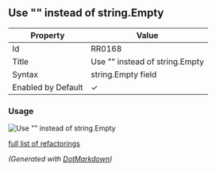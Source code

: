 ## Use "" instead of string\.Empty

| Property           | Value                           |
| ------------------ | ------------------------------- |
| Id                 | RR0168                          |
| Title              | Use "" instead of string\.Empty |
| Syntax             | string\.Empty field             |
| Enabled by Default | &#x2713;                        |

### Usage

![Use "" instead of string.Empty](../../images/refactorings/UseEmptyStringLiteralInsteadOfStringEmpty.png)

[full list of refactorings](Refactorings.md)

*\(Generated with [DotMarkdown](http://github.com/JosefPihrt/DotMarkdown)\)*